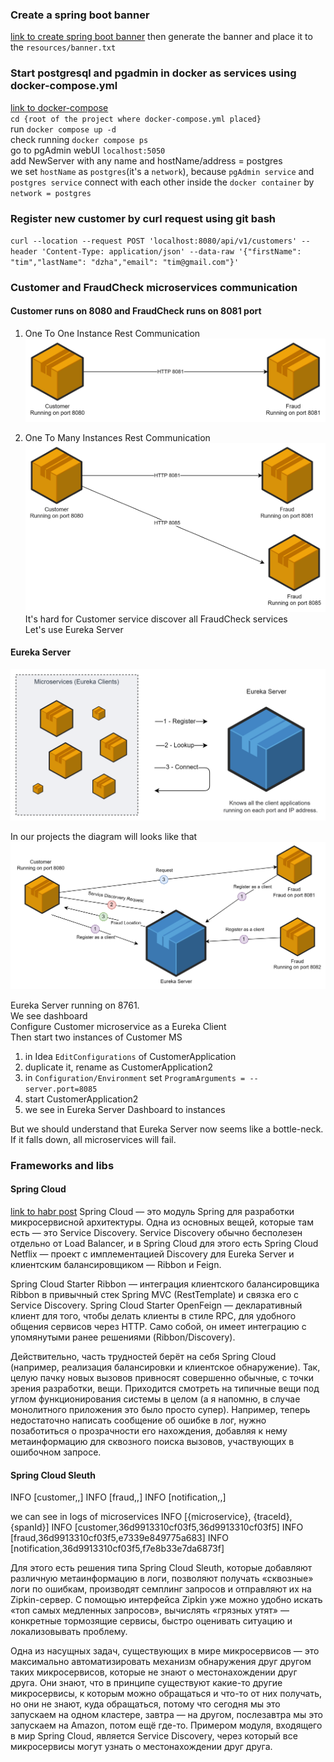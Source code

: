 ### Create a spring boot banner
[link to create spring boot banner](https://devops.datenkollektiv.de/banner.txt/index.html) 
then generate the banner and place it to the `resources/banner.txt`  

### Start postgresql and pgadmin in docker as services using docker-compose.yml
[link to docker-compose](docker-compose.yml)  
`cd {root of the project where docker-compose.yml placed}`   
run `docker compose up -d`  
check running `docker compose ps`  
go to pgAdmin webUI `localhost:5050`  
add NewServer with any name and hostName/address = postgres  
we set `hostName` as `postgres`(it's a `network`), 
because `pgAdmin service` and `postgres service` 
connect with each other inside the `docker container` by `network = postgres`

### Register new customer by curl request using git bash
`curl --location --request POST 'localhost:8080/api/v1/customers' --header 'Content-Type: application/json' --data-raw '{"firstName": "tim","lastName": "dzha","email": "tim@gmail.com"}'`

### Customer and FraudCheck microservices communication
#### Customer runs on 8080 and  FraudCheck runs on 8081 port
1. One To One Instance Rest Communication
![one-to-one-instance-rest-communication](resources/one-to-one-instance-rest-communication.png)

2. One To Many Instances Rest Communication
![one-to-many-instance-rest-communication](resources/one-to-many-instance-rest-communication.png)
It's hard for Customer service discover all FraudCheck services  
Let's use Eureka Server

#### Eureka Server
![eureka-service-discovery-example](resources/eureka-service-discovery-example.png)

In our projects the diagram will looks like that
![eureka-service-discovery](resources/eureka-service-discovery.png)

Eureka Server running on 8761.  
We see dashboard  
Configure Customer microservice as a Eureka Client  
Then start two instances of Customer MS
1. in Idea `EditConfigurations` of CustomerApplication
2. duplicate it, rename as CustomerApplication2
3. in `Configuration/Environment` set `ProgramArguments = --server.port=8085`
4. start CustomerApplication2
5. we see in Eureka Server Dashboard to instances

But we should understand that Eureka Server now seems like a bottle-neck.   
If it falls down, all microservices will fail. 

### Frameworks and libs
#### Spring Cloud
[link to habr post](https://habr.com/ru/company/jugru/blog/341026/)
Spring Cloud — это модуль Spring для разработки микросервисной архитектуры. 
Одна из основных вещей, которые там есть — это Service Discovery.
Service Discovery обычно бесполезен отдельно от Load Balancer,
и в Spring Cloud для этого есть Spring Cloud Netflix —
проект с имплементацией Discovery для Eureka Server и
клиентским балансировщиком — Ribbon и Feign.

Spring Cloud Starter Ribbon — интеграция клиентского балансировщика Ribbon
в привычный стек Spring MVC (RestTemplate) и связка его с Service Discovery.
Spring Cloud Starter OpenFeign — декларативный клиент для того,
чтобы делать клиенты в стиле RPC, для удобного общения сервисов через HTTP.
Само собой, он имеет интеграцию с упомянутыми ранее решениями (Ribbon/Discovery).

Действительно, часть трудностей берёт на себя Spring Cloud 
(например, реализация балансировки и клиентское обнаружение). 
Так, целую пачку новых вызовов привносят совершенно обычные, 
с точки зрения разработки, вещи. 
Приходится смотреть на типичные вещи под углом функционирования системы в целом 
(а я напомню, в случае монолитного приложения это было просто супер). 
Например, теперь недостаточно написать сообщение об ошибке в лог, 
нужно позаботиться о прозрачности его нахождения, 
добавляя к нему метаинформацию для сквозного поиска вызовов, 
участвующих в ошибочном запросе. 

#### Spring Cloud Sleuth
INFO [customer,,]
INFO [fraud,,]
INFO [notification,,]

we can see in logs of microservices
INFO [{microservice}, {traceId}, {spanId}]
INFO [customer,36d9913310cf03f5,36d9913310cf03f5]
INFO [fraud,36d9913310cf03f5,e7339e849775a683]
INFO [notification,36d9913310cf03f5,f7e8b33e7da6873f]

Для этого есть решения типа Spring Cloud Sleuth, 
которые добавляют различную метаинформацию в логи, 
позволяют получать «сквозные» логи по ошибкам, 
производят семплинг запросов и отправляют их на Zipkin-сервер. 
С помощью интерфейса Zipkin уже можно удобно искать «топ самых медленных запросов»,
вычислять «грязных утят» — конкретные тормозящие сервисы,
быстро оценивать ситуацию и локализовывать проблему.

Одна из насущных задач, существующих в мире микросервисов — 
это максимально автоматизировать механизм обнаружения друг другом таких микросервисов, 
которые не знают о местонахождении друг друга. 
Они знают, что в принципе существуют какие-то другие микросервисы, 
к которым можно обращаться и что-то от них получать, 
но они не знают, куда обращаться, 
потому что сегодня мы это запускаем на одном кластере, 
завтра — на другом, послезавтра мы это запускаем на Amazon, потом ещё где-то. 
Примером модуля, входящего в мир Spring Cloud, является Service Discovery, 
через который все микросервисы могут узнать о местонахождении друг друга.

